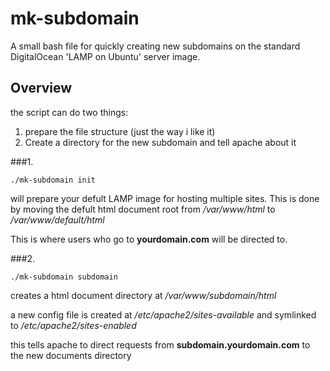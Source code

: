 # mk-subdomain
A small bash file for quickly creating new subdomains on the standard DigitalOcean 'LAMP on Ubuntu' server image.


## Overview

the script can do two things: 

1. prepare the file structure (just the way i like it) 
2. Create a directory for the new subdomain and tell apache about it

###1.


	./mk-subdomain init
	
will prepare your defult LAMP image for hosting multiple sites. This is done by moving the defult html document root from _/var/www/html_ to _/var/www/default/html_ 

This is where users who go to __yourdomain.com__ will be directed to. 

###2.

	./mk-subdomain subdomain
	
creates a html document directory at _/var/www/subdomain/html_ 

a new config file is created at _/etc/apache2/sites-available_ and symlinked to _/etc/apache2/sites-enabled_

this tells apache to direct requests from __subdomain.yourdomain.com__ to the new documents directory

